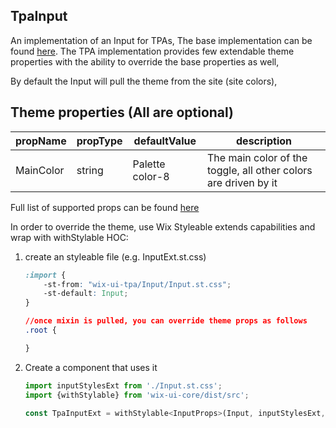 ## TpaInput
An implementation of an Input for TPAs,
The base implementation can be found [here](https://wix.github.io/wix-ui/?selectedKind=Components&selectedStory=Input).
The TPA implementation provides few extendable theme properties with the ability to override the base properties as well,

By default the Input will pull the theme from the site (site colors),

## Theme properties (All are optional)

| propName   | propType | defaultValue | description |
|------------|----------|--------------|-------------|
| MainColor  | string   | Palette color-8 | The main color of the toggle, all other colors are driven by it |
Full list of supported props can be found [here](https://wix.github.io/wix-ui/?selectedKind=Components&selectedStory=Input)


In order to override the theme, use Wix Styleable extends capabilities and wrap with withStylable HOC:

1. create an styleable file (e.g. InputExt.st.css)
    ``` css
    :import {
        -st-from: "wix-ui-tpa/Input/Input.st.css";
        -st-default: Input;
    }

    //once mixin is pulled, you can override theme props as follows
    .root {

    }
    ```

2. Create a component that uses it
    ``` javascript
    import inputStylesExt from './Input.st.css';
    import {withStylable} from 'wix-ui-core/dist/src';

    const TpaInputExt = withStylable<InputProps>(Input, inputStylesExt, () => null);
    ```